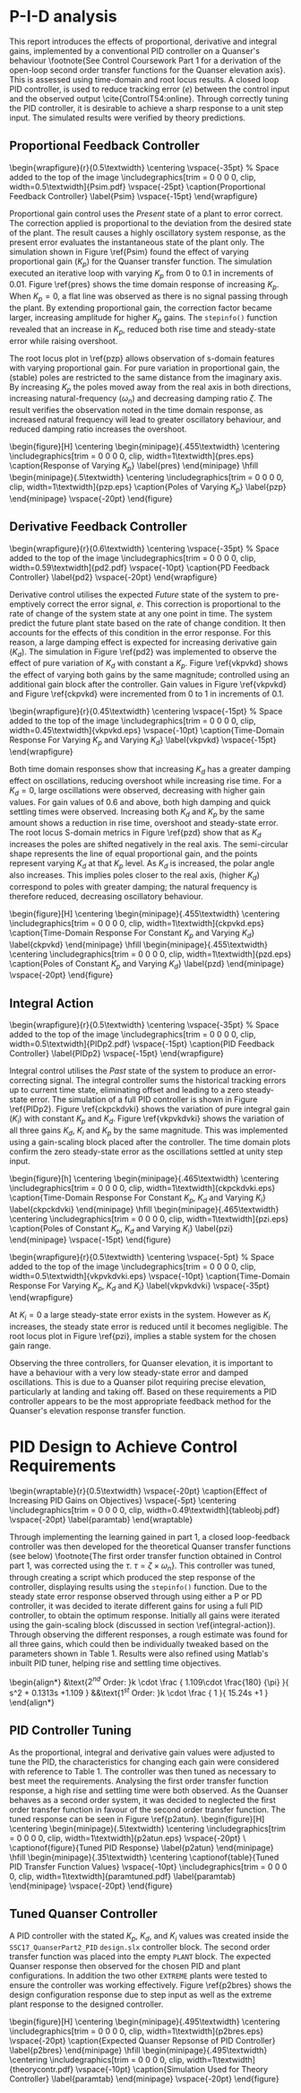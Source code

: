 # P-I-D analysis
This report introduces the effects of proportional, derivative and integral gains, implemented by a conventional PID controller on a Quanser's behaviour \footnote{See Control Coursework Part 1 for a derivation of the open-loop second order transfer functions for the Quanser elevation axis}. This is assessed using time-domain and root locus results. A closed loop PID controller, is used to reduce tracking error ($e$) between the control input and the observed output \cite{ControlT54:online}. Through correctly tuning the PID controller, it is desirable to achieve a sharp response to a unit step input. The simulated results were verified by theory predictions.

## Proportional Feedback Controller

\begin{wrapfigure}{r}{0.5\textwidth}
\centering
\vspace{-35pt} % Space added to the top of the image
\includegraphics[trim = 0 0 0 0, clip, width=0.5\textwidth]{Psim.pdf}
\vspace{-25pt}
\caption{Proportional Feedback Controller}
\label{Psim}
\vspace{-15pt}
\end{wrapfigure}

Proportional gain control uses the *Present* state of a plant to error correct. The correction applied is proportional to the deviation from the desired state of the plant. The result causes a highly oscillatory system response, as the present error evaluates the instantaneous state of the plant only.  The simulation shown in Figure \ref{Psim} found the effect of varying proportional gain ($K_p$) for the Quanser transfer function. The simulation executed an iterative loop with varying $K_p$ from 0 to 0.1 in increments of 0.01. Figure \ref{pres} shows the time domain response of increasing $K_p$. When $K_p = 0$, a flat line was observed as there is no signal passing through the plant. By extending proportional gain, the correction factor became larger, increasing amplitude for higher $K_p$ gains. The `stepinfo()` function revealed that an increase in $K_p$, reduced both rise time and steady-state error while raising overshoot.

The root locus plot in \ref{pzp} allows observation of s-domain features with varying proportional gain.  For pure variation in proportional gain, the (stable) poles are restricted to the same distance from the imaginary axis. By increasing $K_p$ the poles moved away from the real axis in both directions, increasing natural-frequency ($\omega_n$) and decreasing damping ratio $\zeta$. The result verifies the observation noted in the time domain response, as increased natural frequency will lead to greater oscillatory behaviour, and reduced damping ratio increases the overshoot.

\begin{figure}[H]
\centering
\begin{minipage}{.455\textwidth}
 \centering
 \includegraphics[trim = 0 0 0 0, clip, width=1\textwidth]{pres.eps}
 \caption{Response of Varying $K_p$}
 \label{pres}
\end{minipage}
\hfill
\begin{minipage}{.5\textwidth}
\centering
\includegraphics[trim = 0 0 0 0, clip, width=1\textwidth]{pzp.eps}
\caption{Poles of Varying $K_p$}
\label{pzp}
\end{minipage}
\vspace{-20pt}
\end{figure}

## Derivative Feedback Controller

\begin{wrapfigure}{r}{0.6\textwidth}
\centering
\vspace{-35pt} % Space added to the top of the image
\includegraphics[trim = 0 0 0 0, clip, width=0.59\textwidth]{pd2.pdf}
\vspace{-10pt}
\caption{PD Feedback Controller}
\label{pd2}
\vspace{-20pt}
\end{wrapfigure}

Derivative control utilises the expected *Future* state of the system to pre-emptively correct the error signal, $e$. This correction is proportional to the rate of change of the system state at any one point in time.  The system predict the future plant state based on the rate of change condition. It then accounts for the effects of this condition in the error response. For this reason, a large damping effect is expected for increasing derivative gain ($K_d$). The simulation in Figure \ref{pd2} was implemented to observe the effect of pure variation of $K_d$ with constant a $K_p$. Figure \ref{vkpvkd} shows the effect of varying both gains by the same magnitude; controlled using an additional gain block after the controller. Gain values in Figure \ref{vkpvkd} and Figure \ref{ckpvkd} were incremented from 0 to 1 in increments of 0.1.

\begin{wrapfigure}{r}{0.45\textwidth}
\centering
\vspace{-15pt} % Space added to the top of the image
\includegraphics[trim = 0 0 0 0, clip, width=0.45\textwidth]{vkpvkd.eps}
\vspace{-10pt}
\caption{Time-Domain Response For Varying $K_p$ and Varying $K_d$}
\label{vkpvkd}
\vspace{-15pt}
\end{wrapfigure}

Both time domain responses show that increasing $K_d$ has a greater damping effect on oscillations, reducing overshoot while increasing rise time. For a $K_d = 0$, large oscillations were observed, decreasing with higher gain values. For gain values of 0.6 and above, both high damping and quick settling times were observed. Increasing both $K_d$ and $K_p$ by the same amount shows a reduction in rise time, overshoot and steady-state error.
The root locus S-domain metrics in Figure \ref{pzd} show that as $K_d$ increases the poles are shifted negatively in the real axis. The semi-circular shape represents the line of equal proportional gain, and the points represent varying $K_d$ at that $K_p$ level. As $K_d$ is increased, the polar angle also increases. This implies poles closer to the real axis, (higher $K_d$) correspond to poles with greater damping; the natural frequency is therefore reduced, decreasing oscillatory behaviour.

\begin{figure}[H]
\centering
\begin{minipage}{.455\textwidth}
 \centering
 \includegraphics[trim = 0 0 0 0, clip, width=1\textwidth]{ckpvkd.eps}
 \caption{Time-Domain Response For Constant $K_p$ and Varying $K_d$}
 \label{ckpvkd}
\end{minipage}
\hfill
\begin{minipage}{.455\textwidth}
\centering
\includegraphics[trim = 0 0 0 0, clip, width=1\textwidth]{pzd.eps}
\caption{Poles of Constant $K_p$ and Varying $K_d$}
\label{pzd}
\end{minipage}
\vspace{-20pt}
\end{figure}

## Integral Action

\begin{wrapfigure}{r}{0.5\textwidth}
\centering
\vspace{-35pt} % Space added to the top of the image
\includegraphics[trim = 0 0 0 0, clip, width=0.5\textwidth]{PIDp2.pdf}
\vspace{-15pt}
\caption{PID Feedback Controller}
\label{PIDp2}
\vspace{-15pt}
\end{wrapfigure}

Integral control utilises the *Past* state of the system to produce an error-correcting signal. The integral controller sums the historical tracking errors up to current time state, eliminating offset and leading to a zero steady-state error. The simulation of a full PID controller is shown in Figure \ref{PIDp2}. Figure \ref{ckpckdvki} shows the variation of pure integral gain ($K_i$) with constant $K_p$ and $K_d$. Figure \ref{vkpvkdvki} shows the variation of all three gains $K_d$, $K_i$ and $K_p$ by the same magnitude. This was implemented using a gain-scaling block placed after the controller. The time domain plots confirm the zero steady-state error as the oscillations settled at unity step input.

\begin{figure}[h]
\centering
\begin{minipage}{.465\textwidth}
 \centering
 \includegraphics[trim = 0 0 0 0, clip, width=1\textwidth]{ckpckdvki.eps}
 \caption{Time-Domain Response For Constant $K_p$, $K_d$ and Varying $K_i$}
 \label{ckpckdvki}
\end{minipage}
\hfill
\begin{minipage}{.465\textwidth}
\centering
\includegraphics[trim = 0 0 0 0, clip, width=1\textwidth]{pzi.eps}
\caption{Poles of Constant $K_p$, $K_d$ and Varying $K_i$}
\label{pzi}
\end{minipage}
\vspace{-15pt}
\end{figure}

\begin{wrapfigure}{r}{0.5\textwidth}
\centering
\vspace{-5pt} % Space added to the top of the image
\includegraphics[trim = 0 0 0 0, clip, width=0.5\textwidth]{vkpvkdvki.eps}
\vspace{-10pt}
\caption{Time-Domain Response For Varying $K_p$, $K_d$ and $K_i$}
  \label{vkpvkdvki}
\vspace{-35pt}
\end{wrapfigure}

At $K_i = 0$ a large steady-state error exists in the system. However as $K_i$ increases, the steady state error is reduced until it becomes negligible. The root locus plot in Figure \ref{pzi}, implies a stable system for the chosen gain range.

Observing the three controllers, for Quanser elevation, it is important to have a behaviour with a very low steady-state error and damped oscillations. This is due to a Quanser pilot requiring precise elevation, particularly at landing and taking off. Based on these requirements a PID controller appears to be the most appropriate feedback method for the Quanser's elevation response transfer function.

# PID Design to Achieve Control Requirements

\begin{wraptable}{r}{0.5\textwidth}
\vspace{-20pt}
\caption{Effect of Increasing PID Gains on Objectives}
\vspace{-5pt}
\centering
 \includegraphics[trim = 0 0 0 0, clip, width=0.49\textwidth]{tableobj.pdf}
 \vspace{-20pt}
 \label{paramtab}
\end{wraptable}

Through implementing the learning gained in part 1, a closed loop-feedback controller was then developed for the theoretical Quanser transfer functions (see below) \footnote{The first order transfer function obtained in Control part 1, was corrected using the $\tau$. $\tau = \zeta \times \omega_n$}. This controller was tuned, through creating a script which produced the step response of the controller, displaying results using the `stepinfo()` function. Due to the steady state error response observed through using either a P or PD controller, it was decided to iterate different gains for using a full PID controller, to obtain the optimum response. Initially all gains were iterated using the gain-scaling block (discussed in section \ref{integral-action}). Through observing the different responses, a rough estimate was found for all three gains, which could then be individually tweaked based on the parameters shown in Table 1. Results were also refined using Matlab's inbuilt PID tuner, helping rise and settling time objectives.

\begin{align*}
&\text{$2^{nd}$ Order: }k \cdot \frac { 1.109\cdot \frac{180} {\pi} }{ s^2 + 0.1313s +1.109 }
&&\text{$1^{st}$ Order: }k \cdot \frac { 1 }{ 15.24s +1 }
\end{align*}

## PID Controller Tuning

As the proportional, integral and derivative gain values were adjusted to tune the PID, the characteristics for changing each gain were considered with reference to Table 1. The controller was then tuned as necessary to best meet the requirements. Analysing the first order transfer function response, a high rise and settling time were both observed. As the Quanser behaves as a second order system, it was decided to neglected the first order transfer function in favour of the second order transfer function. The tuned response can be seen in Figure \ref{p2atun}.
\begin{figure}[H]
\centering
\begin{minipage}{.5\textwidth}
 \centering
 \includegraphics[trim = 0 0 0 0, clip, width=1\textwidth]{p2atun.eps}
 \vspace{-20pt}
 \ \captionof{figure}{Tuned PID Response}
 \label{p2atun}
\end{minipage}
\hfill
\begin{minipage}{.35\textwidth}
\centering
\captionof{table}{Tuned PID Transfer Function Values}
\vspace{-10pt}
\includegraphics[trim = 0 0 0 0, clip, width=1\textwidth]{paramtuned.pdf}
\label{paramtab}
\end{minipage}
\vspace{-20pt}
\end{figure}

## Tuned Quanser Controller

A PID controller with the stated $K_p$, $K_d$, and $K_i$ values was created inside the `SSC17_QuanserPart2_PID` `design.slx` controller block. The second order transfer function was placed into the empty `PLANT` block. The expected Quanser response then observed for the chosen PID and plant configurations. In addition the two other `EXTREME` plants were tested to ensure the controller was working effectively. Figure \ref{p2bres} shows the design configuration response due to step input as well as the extreme plant response to the designed controller.

\begin{figure}[H]
\centering
\begin{minipage}{.495\textwidth}
 \centering
 \includegraphics[trim = 0 0 0 0, clip, width=1\textwidth]{p2bres.eps}
 \vspace{-20pt}
 \caption{Expected Quanser Repsonse of PID Controller}
 \label{p2bres}
\end{minipage}
\hfill
\begin{minipage}{.495\textwidth}
\centering
\includegraphics[trim = 0 0 0 0, clip, width=1\textwidth]{theorycontr.pdf}
\vspace{-10pt}
\caption{Simulation Used for Theory Controller}
\label{paramtab}
\end{minipage}
\vspace{-20pt}
\end{figure}
